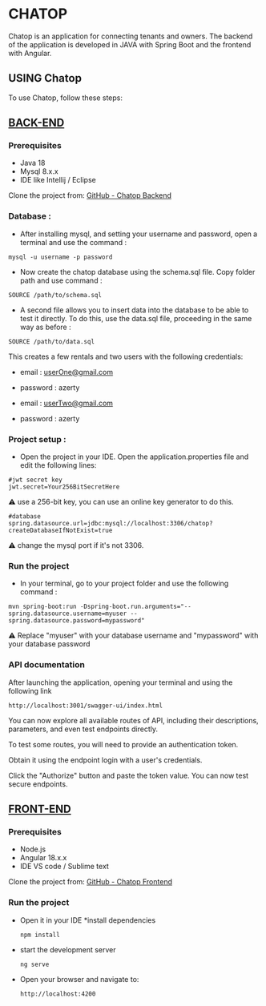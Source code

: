 # CHATOP

Chatop is an application for connecting tenants and owners.
The backend of the application is developed in JAVA with Spring Boot and the frontend with Angular.

## USING Chatop
To use Chatop, follow these steps:

## <ins>BACK-END</ins>

### Prerequisites

* Java 18
* Mysql 8.x.x
* IDE like Intellij / Eclipse


Clone the project from: [GitHub - Chatop Backend](https://github.com/jodt/P3-Developpez-le-back-end-en-utilisant-Java-et-Spring-API)

### Database :

* After installing mysql, and setting your username and password, open a terminal and use the command :

```
mysql -u username -p password
```

* Now create the chatop database using the schema.sql file. Copy folder path and use command :

```
SOURCE /path/to/schema.sql
```

* A second file allows you to insert data into the database to be able to test it directly. To do this, use the
  data.sql file, proceeding in the same way as before :

```
SOURCE /path/to/data.sql
```
This creates a few rentals and two users with the following credentials:
* email : userOne@gmail.com
* password : azerty


* email : userTwo@gmail.com
* password : azerty

### Project setup :

* Open the project in your IDE. Open the application.properties file and edit the following lines:

```
#jwt secret key
jwt.secret=Your256BitSecretHere
```
:warning: use a 256-bit key, you can use an online key generator to do this.
```
#database
spring.datasource.url=jdbc:mysql://localhost:3306/chatop?createDatabaseIfNotExist=true
```
:warning: change the mysql port if it's not 3306.

### Run the project

* In your terminal, go to your project folder and use the following command :
```
mvn spring-boot:run -Dspring-boot.run.arguments="--spring.datasource.username=myuser --spring.datasource.password=mypassword"
```
:warning: Replace "myuser" with your database username and "mypassword" with your database password

### API documentation

After launching the application, opening your terminal and using the following link
````
http://localhost:3001/swagger-ui/index.html
````
You can now explore all available routes of API, including their descriptions, parameters, and even test endpoints directly.

To test some routes, you will need to provide an authentication token.

Obtain it using the endpoint login with a user's credentials.

Click the "Authorize" button and paste the token value. You can now test secure endpoints.


## <ins>FRONT-END</ins>

### Prerequisites

* Node.js
* Angular 18.x.x
* IDE VS code / Sublime text

Clone the project from: [GitHub - Chatop Frontend](https://github.com/jodt/P3-Developpez-le-back-end-en-utilisant-Java-et-Spring)


### Run the project
* Open it in your IDE
*install dependencies
    ```
    npm install
    ```
* start the development server
    ```
    ng serve
    ```
- Open your browser and navigate to:
    ```
    http://localhost:4200
    ```
